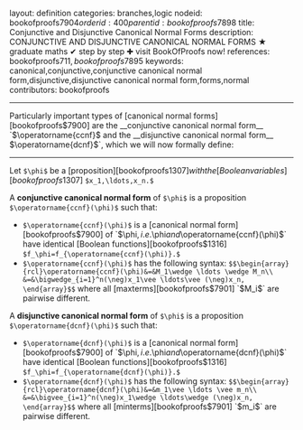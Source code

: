 layout: definition
categories: branches,logic
nodeid: bookofproofs$7904
orderid: 400
parentid: bookofproofs$7898
title: Conjunctive and Disjunctive Canonical Normal Forms
description: CONJUNCTIVE AND DISJUNCTIVE CANONICAL NORMAL FORMS &#9733; graduate maths &#10004; step by step &#10010; visit BookOfProofs now!
references: bookofproofs$711,bookofproofs$7895
keywords: canonical,conjunctive,conjunctive canonical normal form,disjunctive,disjunctive canonical normal form,forms,normal
contributors: bookofproofs

---
Particularly important types of [canonical normal forms][bookofproofs$7900] are the __conjunctive canonical normal form__ `$\operatorname{ccnf}$` and the __disjunctive canonical normal form__ `$\operatorname{dcnf}$`, which we will now formally define:

---

Let `$\phi$` be a [proposition][bookofproofs$1307] with the [Boolean variables][bookofproofs$1307] `$x_1,\ldots,x_n.$`

A **conjunctive canonical normal form** of `$\phi$` is a proposition `$\operatorname{ccnf}(\phi)$` such that:
* `$\operatorname{ccnf}(\phi)$` is a [canonical normal form][bookofproofs$7900] of `$\phi$`, i.e. `$\phi$` and `$\operatorname{ccnf}(\phi)$` have identical [Boolean functions][bookofproofs$1316] `$f_\phi=f_{\operatorname{ccnf}(\phi)}.$`
* `$\operatorname{ccnf}(\phi)$` has the following syntax:
`$$\begin{array}{rcl}\operatorname{ccnf}(\phi)&=&M_1\wedge \ldots \wedge M_n\\
&=&\bigwedge_{i=1}^n(\neg)x_1\vee \ldots\vee (\neg)x_n,
\end{array}$$`
where all [maxterms][bookofproofs$7901] `$M_i$` are pairwise different.

A **disjunctive canonical normal form** of `$\phi$` is a proposition `$\operatorname{dcnf}(\phi)$` such that:
* `$\operatorname{dcnf}(\phi)$` is a [canonical normal form][bookofproofs$7900] of `$\phi$`, i.e. `$\phi$` and `$\operatorname{dcnf}(\phi)$` have identical [Boolean functions][bookofproofs$1316] `$f_\phi=f_{\operatorname{dcnf}(\phi)}.$`
* `$\operatorname{dcnf}(\phi)$` has the following syntax:
`$$\begin{array}{rcl}\operatorname{dcnf}(\phi)&=&m_1\vee \ldots \vee m_n\\
&=&\bigvee_{i=1}^n(\neg)x_1\wedge \ldots\wedge (\neg)x_n,
\end{array}$$`
where all [minterms][bookofproofs$7901] `$m_i$` are pairwise different.
